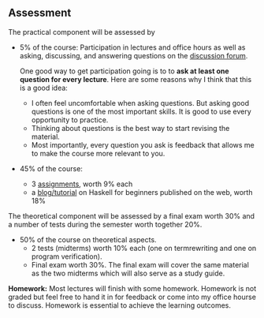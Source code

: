 ## Assessment

The practical component will be assessed by 

- 5% of the course: Participation in lectures and office hours as well as asking, discussing, and answering questions on the [discussion forum](discussion-forum.md).

  One good way to get participation going is to to **ask at least one question for every lecture**. Here are some reasons why I think that this is a good idea:

  - I often feel uncomfortable when asking questions. But asking good questions is one of the most important skills. It is good to use every opportunity to practice.
  - Thinking about questions is the best way to start revising the material.
  - Most importantly, every question you ask is feedback that allows me to make the course more relevant to you.

- 45% of the course: 
  - 3 [assignments](assignments.md), worth 9% each
  - a [blog/tutorial](blog.md) on Haskell for beginners published on the web, worth 18%

The theoretical component will be assessed by a final exam worth 30% and a number of tests during the semester worth together 20%. 

- 50% of the course on theoretical aspects.  
  - 2 tests (midterms) worth 10% each (one on termrewriting and one on program verification).
  - Final exam worth 30%. The final exam will cover the same material as the two midterms which will also serve as a study guide. 

**Homework:** Most lectures will finish with some homework. Homework is not graded but feel free to hand it in for feedback or come into my office hourse to discuss. Homework is essential to achieve the learning outcomes.
